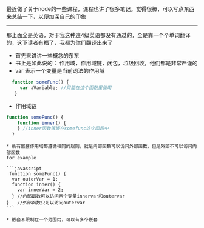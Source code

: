 最近做了关于node的一些课程，课程也讲了很多笔记。觉得很棒，可以写点东西来总结一下，以便加深自己的印象

-----

那上面全是英语，对于我这种连4级英语都没有通过的，全是靠一个个单词翻译的，这下读者有福了，我都为你们翻译出来了

* 首先来讲讲一些概念的东东
 * 书上是如此说的： 作用域，作用域链，闭包，垃圾回收，他们都是非常严谨的
 * var 表示一个变量是当前词法的作用域
 
 ```javascript
   function someFunc() {
      var aVariable; //只能在这个函数里使用
    }
  ```
  
  * 作用域链
  
  ```javascript
  function someFunc() {
      function inner() {
      } //inner函数镶嵌在somefunc这个函数中
    }
  ```
  
    * 所有嵌套作用域都遵循相同的规则，就是内部函数可以访问外部函数，但是外部不可以访问内部函数
    for example 
    
    ```javascript
     function someFunc() {
      var outerVar = 1;
      function inner() {
        var innerVar = 2;
      } //内部函数可以访问两个变量innervar和outervar
    }   //外部函数只可以访问outervar
    ```
    
    * 嵌套不限制在一个范围内，可以有多个嵌套
    
    
